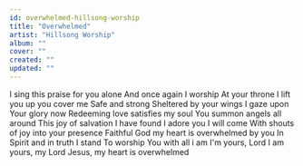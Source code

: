 ```yaml
---
id: overwhelmed-hillsong-worship
title: "Overwhelmed"
artist: "Hillsong Worship"
album: ""
cover: ""
created: ""
updated: ""
---
```


I sing this praise for you alone
And once again I worship
At your throne
I lift you up you cover me
Safe and strong
Sheltered by your wings
I gaze upon Your glory now
Redeeming love satisfies my soul
You summon angels all around
This joy of salvation I have found
I adore you I will come
With shouts of joy into your presence
Faithful God my heart is overwhelmed by you
In Spirit and in truth I stand
To worship You with all i am
I'm yours, Lord
I am yours, my Lord
Jesus, my heart is overwhelmed